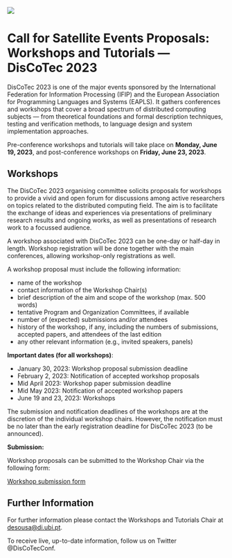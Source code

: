 [![](discotec2023-banner.v3.png)](https://www.discotec.org/2023/)

# Call for Satellite Events Proposals: Workshops and Tutorials  — DisCoTec 2023

DisCoTec 2023 is one of the major events sponsored by the International Federation for Information Processing (IFIP) and the European Association
for Programming Languages and Systems (EAPLS). It gathers conferences and workshops that cover a broad spectrum of distributed computing subjects —
from theoretical foundations and formal description techniques, testing and verification methods, to language design and system implementation approaches.

Pre-conference workshops and tutorials will take place on **Monday, June 19, 2023**, and post-conference workshops on **Friday, June 23, 2023**.

## Workshops 

The DisCoTec 2023 organising committee solicits proposals for workshops to
provide a vivid and open forum for discussions among active researchers on
topics related to the distributed computing field. The aim is to facilitate
the exchange of ideas and experiences via presentations of preliminary
research results and ongoing works, as well as presentations of research
work to a focussed audience.

A workshop associated with DisCoTec 2023 can be one-day or half-day in
length. Workshop registration will be done together with the main
conferences, allowing workshop-only registrations as well.

A workshop proposal must include the following information:
  - name of the workshop
  - contact information of the Workshop Chair(s)
  - brief description of the aim and scope of the workshop (max. 500 words)
  - tentative Program and Organization Committees, if available
  - number of (expected) submissions and/or attendees
  - history of the workshop, if any, including the numbers of submissions,
    accepted papers, and attendees of the last edition
  - any other relevant information (e.g., invited speakers, panels)

**Important dates (for all workshops)**:
  - January 30, 2023: Workshop proposal submission deadline 
  - February 2, 2023: Notification of accepted workshop proposals
  - Mid April 2023: Workshop paper submission deadline
  - Mid May 2023: Notification of accepted workshop papers
  - June 19 and 23, 2023: Workshops

The submission and notification deadlines of the workshops are at the
discretion of the individual workshop chairs. However, the notification
must be no later than the early registration deadline for DisCoTec 2023 (to
be announced).

**Submission:**

Workshop proposals can be submitted to the Workshop Chair via the following form:

[Workshop submission form](https://docs.google.com/forms/d/1kE_0IgZzDG_DFWBEQDCwV263aNUXIfi-BCZUdtATDF8)


## Further Information

For further information please contact the Workshops and Tutorials Chair at <desousa@di.ubi.pt>.


To receive live, up-to-date information, follow us on Twitter @DisCoTecConf.
